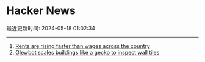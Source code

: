 # Hacker News

最近更新时间: 2024-05-18 01:02:34

--- 
1. [Rents are rising faster than wages across the country](https://www.cbsnews.com/news/rent-cost-us-2024-housing-national/) 
2. [Glewbot scales buildings like a gecko to inspect wall tiles](https://blog.arduino.cc/2024/05/11/glewbot-scales-buildings-like-a-gecko/) 
